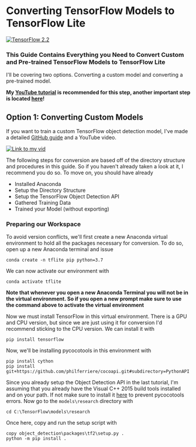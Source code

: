# Converting TensorFlow Models to TensorFlow Lite
[![TensorFlow 2.2](https://img.shields.io/badge/TensorFlow-2.2-FF6F00?logo=tensorflow)](https://github.com/tensorflow/tensorflow/releases/tag/v2.2.0)
### This Guide Contains Everything you Need to Convert Custom and Pre-trained TensorFlow Models to TensorFlow Lite
I'll be covering two options. Converting a custom model and converting a pre-trained model. 

**My [YouTube tutorial]() is recommended for this step,  another important step is located [here](https://www.youtube.com/channel/UCT9t2Bug62RDUfSBcPt0Bzg?sub_confirmation=1)!**

## Option 1: Converting Custom Models
If you want to train a custom TensorFlow object detection model, I've made a detailed [GitHub guide](https://github.com/armaanpriyadarshan/Training-a-Custom-TensorFlow-2.X-Object-Detector) and a YouTube video.

[![Link to my vid](https://github.com/armaanpriyadarshan/Object-Detection-on-Raspberry-Pi/blob/master/doc/Thumbnail2.png)](https://www.youtube.com/watch?v=oqd54apcgGE)

The following steps for conversion are based off of the directory structure and procedures in this guide. So if you haven't already taken a look at it, I recommend you do so.
To move on, you should have already
  - Installed Anaconda
  - Setup the Directory Structure
  - Setup the TensorFlow Object Detection API
  - Gathered Training Data
  - Trained your Model (without exporting)

### Preparing our Workspace
To avoid version conflicts, we'll first create a new Anaconda virtual environment to hold all the packages necessary for conversion. To do so, open up a new Anaconda terminal and issue
```
conda create -n tflite pip python=3.7
```

We can now activate our environment with

```
conda activate tflite
```

**Note that whenever you open a new Anaconda Terminal you will not be in the virtual environment. So if you open a new prompt make sure to use the command above to activate the virtual environment**

Now we must install TensorFlow in this virtual environment. There is a GPU and CPU version, but since we are just using it for conversion I'd recommend sticking to the CPU version. We can install it with

```
pip install tensorflow
```

Now, we'll be installing pycocotools in this environment with

```
pip install cython
pip install git+https://github.com/philferriere/cocoapi.git#subdirectory=PythonAPI
```

Since you already setup the Object Detection API in the last tutorial, I'm assuming that you already have the Visual C++ 2015 build tools installed and on your path. If not make sure to install it [here](https://go.microsoft.com/fwlink/?LinkId=691126) to prevent pycocotools errors. Now go to the ```models\research``` directory with

```
cd C:\TensorFlow\models\research
```

Once here, copy and run the setup script with

```
copy object_detection\packages\tf2\setup.py .
python -m pip install .
```
